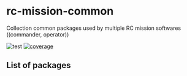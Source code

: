# rc-mission-common
Collection common packages used by multiple RC mission softwares ((commander, operator))

![test](https://github.com/Electronya/rc-mission-common/actions/workflows/test.yml/badge.svg)
[![coverage](https://codecov.io/gh/Electronya/rc-mission-common/branch/develop/graph/badge.svg?token=WEAWM1E3HZ)](https://codecov.io/gh/Electronya/rc-mission-common)

## List of packages
